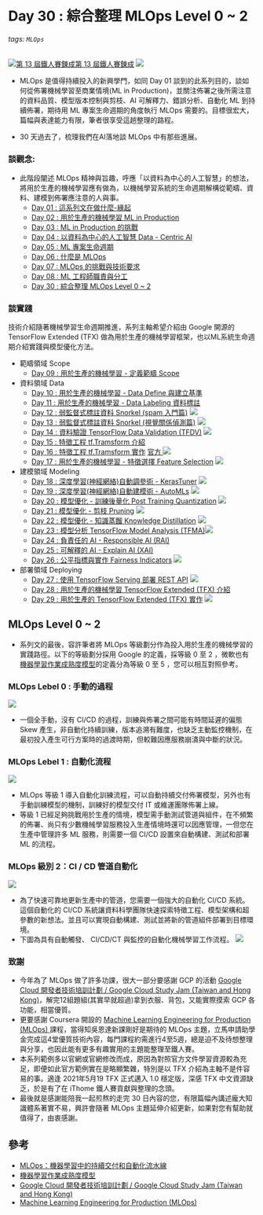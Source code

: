 # Day 30 : 綜合整理 MLOps Level 0 ~ 2

###### tags: `MLOps`
[![](https://d1dwq032kyr03c.cloudfront.net/images/ironman_sticker/13/ai-and-data.png?sticker "第 13 屆鐵人賽鍊成")第 13 屆鐵人賽鍊成](https://ithelp.ithome.com.tw/users/20121130/ironman/4015)
[![](https://img.shields.io/badge/iThome%E9%90%B5%E4%BA%BA%E8%B3%BD2021-%E5%A8%81%E5%88%A9%E6%96%AF-blue)](https://ithelp.ithome.com.tw/articles/10273652)



- MLOps 是值得持續投入的新興學門，如同 Day 01 談到的此系列目的，談如何從佈署機械學習至商業情境(ML in Production)，並關注佈署之後所需注意的資料品質、模型版本控制與剪枝、AI 可解釋力、錯誤分析、自動化 ML 到持續佈署，期待用 ML 專案生命週期的角度執行 MLOps 需要的。目標很宏大，篇幅與表達能力有限，筆者很享受這趟整理的路程。

- 30 天過去了，梳理我們在AI落地談 MLOps 中有那些進展。
### 談觀念:
- 此階段闡述 MLOps 精神與旨趣，呼應「以資料為中心的人工智慧」的想法，將用於生產的機械學習應有做為，以機械學習系統的生命週期解構從範疇、資料、建模到佈署應注意的人與事。
    - [Day 01 : 這系列文在做什麼-緣起](https://ithelp.ithome.com.tw/articles/10258837)
    - [Day 02 : 用於生產的機械學習 ML in Production](https://ithelp.ithome.com.tw/articles/10258861)
    - [Day 03 : ML in Production 的挑戰](https://ithelp.ithome.com.tw/articles/10259314)
    - [Day 04 : 以資料為中心的人工智慧 Data - Centric AI](https://ithelp.ithome.com.tw/articles/10259708)
    - [Day 05 : ML 專案生命週期](https://ithelp.ithome.com.tw/articles/10259989)
    - [Day 06 : 什麼是 MLOps](https://ithelp.ithome.com.tw/articles/10260304)
    - [Day 07 : MLOps 的挑戰與技術要求](https://ithelp.ithome.com.tw/articles/10260599)
    - [Day 08 : ML 工程師職責與分工](https://ithelp.ithome.com.tw/articles/10260962)
    - [Day 30 : 綜合整理 MLOps Level 0 ~ 2](https://ithelp.ithome.com.tw/articles/10274317)
### 談實踐
技術介紹隨著機械學習生命週期推進，系列主軸希望介紹由 Google 開源的 TensorFlow Extended (TFX) 做為用於生產的機械學習框架，也以ML系統生命週期介紹實踐與模型優化方法。
- 範疇領域 Scope
    - [Day 09 : 用於生產的機械學習 - 定義範疇 Scope](https://ithelp.ithome.com.tw/articles/10261352)
- 資料領域 Data
    - [Day 10 : 用於生產的機械學習 - Data Define 與建立基準](https://ithelp.ithome.com.tw/articles/10261664)
    - [Day 11 : 用於生產的機械學習 - Data Labeling 資料標註](https://ithelp.ithome.com.tw/articles/10262021)
    - [Day 12 : 弱監督式標註資料 Snorkel (spam 入門篇)](https://ithelp.ithome.com.tw/articles/10262325) [![](https://i.imgur.com/pQnQ4tG.png)](https://colab.research.google.com/github/willismax/ML-in-Production-30-days-sharing/blob/main/notebook/12.%E5%85%A5%E9%96%80_Snorkel_.ipynb)
    - [Day 13 : 弱監督式標註資料 Snorkel (視覺關係偵測篇)](https://ithelp.ithome.com.tw/articles/10262699) [![](https://i.imgur.com/pQnQ4tG.png)](https://colab.research.google.com/github/willismax/ML-in-Production-30-days-sharing/blob/main/notebook/13.Snorkel_%E8%A6%96%E8%A6%BA%E9%97%9C%E4%BF%82%E6%AA%A2%E6%B8%ACVRD%E7%AF%84%E4%BE%8B.ipynb)
    - [Day 14 : 資料驗證 TensorFlow Data Validation (TFDV)](https://ithelp.ithome.com.tw/articles/10263091) [![](https://i.imgur.com/pQnQ4tG.png)](https://colab.research.google.com/github/tensorflow/docs-l10n/blob/master/site/zh-cn/tfx/tutorials/data_validation/tfdv_basic.ipynb) 
    - [Day 15 : 特徵工程 tf.Tramsform 介紹](https://ithelp.ithome.com.tw/articles/10263595)
    - [Day 16 : 特徵工程 tf.Tramsform 實作](https://ithelp.ithome.com.tw/articles/10264084) [官方 ![](https://i.imgur.com/pQnQ4tG.png)](https://colab.research.google.com/github/tensorflow/tfx/blob/master/docs/tutorials/transform/simple.ipynb)
    - [Day 17 : 用於生產的機械學習 - 特徵選擇 Feature Selection](https://ithelp.ithome.com.tw/articles/10264846) [![](https://i.imgur.com/pQnQ4tG.png)](https://colab.research.google.com/github/willismax/ML-in-Production-30-days-sharing/blob/main/notebook/17.%E7%89%B9%E5%BE%B5%E9%81%B8%E6%93%87_Deta_Selection_%E9%90%B5%E4%BA%BA%E8%B3%BD%E7%A4%BA%E7%AF%84_.ipynb)
- 建模領域 Modeling
    - [Day 18 : 深度學習(神經網絡)自動調參術 - KerasTuner](https://ithelp.ithome.com.tw/articles/10265801) [![](https://i.imgur.com/pQnQ4tG.png)](https://colab.research.google.com/github/willismax/ML-in-Production-30-days-sharing/blob/main/notebook/18.Keras_Tuner_%E9%90%B5%E4%BA%BA%E8%B3%BD%E5%88%86%E4%BA%AB.ipynb)
    - [Day 19 : 深度學習(神經網絡)自動建模術 - AutoMLs](https://ithelp.ithome.com.tw/articles/10266499) [ ![](https://i.imgur.com/pQnQ4tG.png)]( https://colab.research.google.com/github/keras-team/autokeras/blob/master/docs/ipynb/image_classification.ipynb)
    - [Day 20 : 模型優化 - 訓練後量化 Post Training Quantization](https://ithelp.ithome.com.tw/articles/10267328)  [![](https://i.imgur.com/pQnQ4tG.png)](https://colab.research.google.com/github/willismax/ML-in-Production-30-days-sharing/blob/main/notebook/20.%E8%A8%93%E7%B7%B4%E5%BE%8C%E9%87%8F%E5%8C%96_TensorFolw_Lite_Quantization_%E9%90%B5%E4%BA%BA%E8%B3%BD%E7%A4%BA%E7%AF%84.ipynb)
    - [Day 21 : 模型優化 - 剪枝 Pruning](https://ithelp.ithome.com.tw/articles/10268124)  [![](https://i.imgur.com/pQnQ4tG.png)](https://colab.research.google.com/github/willismax/ML-in-Production-30-days-sharing/blob/main/notebook/21.%E6%A8%A1%E5%9E%8B%E5%84%AA%E5%8C%96_%E5%89%AA%E6%9E%9D_Pruning_.ipynb)
    - [Day 22 : 模型優化 - 知識蒸餾 Knowledge Distillation](https://ithelp.ithome.com.tw/articles/10268783) [![](https://i.imgur.com/pQnQ4tG.png)](https://colab.research.google.com/github/willismax/ML-in-Production-30-days-sharing/blob/main/notebook/22.%E7%9F%A5%E8%AD%98%E8%92%B8%E9%A4%BE_%E9%90%B5%E4%BA%BA%E8%B3%BD%E7%A4%BA%E7%AF%84.ipynb)
    - [Day 23 : 模型分析 TensorFlow Model Analysis (TFMA)](https://ithelp.ithome.com.tw/articles/10269467)[![](https://i.imgur.com/pQnQ4tG.png)](https://colab.research.google.com/github/tensorflow/tfx/blob/master/docs/tutorials/model_analysis/tfma_basic.ipynb#scrollTo=SA2E343NAMRF)
    - [Day 24 : 負責任的 AI - Responsible AI (RAI)](https://ithelp.ithome.com.tw/articles/10270241)
    - [Day 25 : 可解釋的 AI - Explain AI (XAI)](https://ithelp.ithome.com.tw/articles/10270902)
    - [Day 26 : 公平指標與實作 Fairness Indicators](https://ithelp.ithome.com.tw/articles/10271626) [![](https://i.imgur.com/pQnQ4tG.png)](https://colab.research.google.com/github/tensorflow/fairness-indicators/blob/master/g3doc/tutorials/Fairness_Indicators_TFCO_CelebA_Case_Study.ipynb#scrollTo=GRIjYftvuc7b)
- 部署領域 Deploying
    - [Day 27 : 使用 TensorFlow Serving 部署 REST API](https://ithelp.ithome.com.tw/articles/10272257) [![](https://i.imgur.com/pQnQ4tG.png)](https://colab.research.google.com/github/willismax/ML-in-Production-30-days-sharing/blob/main/notebook/27.TensorFlow_Serving_REST_API_%E9%90%B5%E4%BA%BA%E8%B3%BD%E7%A4%BA%E7%AF%84.ipynb)
    - [Day 28 : 用於生產的機械學習 TensorFlow Extended (TFX) 介紹](https://ithelp.ithome.com.tw/articles/10272958)
    - [Day 29 : 用於生產的 TensorFlow Extended (TFX) 實作](https://ithelp.ithome.com.tw/articles/10273652) [ ![](https://i.imgur.com/pQnQ4tG.png)](https://colab.research.google.com/github/willismax/ML-in-Production-30-days-sharing/blob/main/notebook/29.TFX_%E7%B5%84%E4%BB%B6%E7%AD%86%E8%A8%98%E6%9C%AC%E4%BA%92%E5%8B%95%E7%AF%84%E4%BE%8B_%E9%90%B5%E4%BA%BA%E8%B3%BD%E7%A4%BA%E7%AF%84.ipynb)



## MLOps Level 0 ~ 2

- 系列文的最後，容許筆者將 MLOps 等級劃分作為投入用於生產的機械學習的實踐路徑。以下的等級劃分採用 Google 的定義，採等級 0 至 2 ，微軟也有[機器學習作業成熟度模型](https://docs.microsoft.com/zh-tw/azure/architecture/example-scenario/mlops/mlops-maturity-model)的定義分為等級 0 至 5 ，您可以相互對照參考。

### MLOps Lebel 0 : 手動的過程
![](https://cloud.google.com/architecture/images/mlops-continuous-delivery-and-automation-pipelines-in-machine-learning-2-manual-ml.svg)
- 一個全手動，沒有 CI/CD 的過程，訓練與佈署之間可能有時間延遲的偏態 Skew 產生，非自動化持續訓練，版本追溯有難度，也缺乏主動監控機制，在最初投入產生可行方案時的過渡時期，但較難因應服務崩潰與中斷的狀況。

### MLOps Lebel 1 : 自動化流程
![](https://cloud.google.com/architecture/images/mlops-continuous-delivery-and-automation-pipelines-in-machine-learning-3-ml-automation-ct.svg)
- MLOps 等級 1 導入自動化訓練流程，可以自動持續交付佈署模型，另外也有手動訓練模型的機制，訓練好的模型交付 IT 或維運團隊佈署上線。
- 等級 1 已經足夠挑戰用於生產的情境，模型需手動測試管道與組件，在不頻繁的佈署、尚只有少數機械學習服務投入生產情境時還可以因應管理，一但您在生產中管理許多 ML 服務，則需要一個 CI/CD 設置來自動構建、測試和部署 ML 的流程。


### MLOps 級別 2：CI / CD 管道自動化 

![](https://cloud.google.com/architecture/images/mlops-continuous-delivery-and-automation-pipelines-in-machine-learning-4-ml-automation-ci-cd.svg)
- 為了快速可靠地更新生產中的管道，您需要一個強大的自動化 CI/CD 系統。這個自動化的 CI/CD 系統讓資料科學團隊快速探索特徵工程、模型架構和超參數的新想法。並且可以實現自動構建、測試並將新的管道組件部署到目標環境。
- 下圖為具有自動觸發、 CI/CD/CT 與監控的自動化機械學習工作流程。
  ![](https://cloud.google.com/architecture/images/mlops-continuous-delivery-and-automation-pipelines-in-machine-learning-5-stages.svg)



### 致謝

- 今年為了 MLOps 做了許多功課，很大一部分要感謝 GCP 的活動 [Google Cloud 開發者技術培訓計劃 / Google Cloud Study Jam (Taiwan and Hong Kong)](https://www.facebook.com/groups/googlecloudstudyjamtwhk)，解完12組題組(其實早就超過)拿到衣服、背包，又能實際摸索 GCP 各功能，相當優質。
- 更要感謝 Coursera 開設的 [Machine Learning Engineering for Production (MLOps) ](https://www.coursera.org/specializations/machine-learning-engineering-for-production-mlops)課程，當得知吳恩達新課剛好是期待的 MLOps 主題，立馬申請助學金完成這4堂優質技術內容，每門課程約需進行4至5週，總是迫不及待想整理與分享，也因此能有更多有趣實用的主題能整理至鐵人賽。
- 本系列範例多以官網或官網修改而成，原因為對照官方文件學習資源較為充足，即便如此官方範例實在是略顯繁雜，特別是以 TFX 介紹為主軸不是件容易的事。適逢 2021年5月19 TFX 正式邁入 1.0 穩定版，深感 TFX 中文資源缺乏，於是有了在 iThome 鐵人賽貢獻與整理的念頭。
- 最後就是感謝能陪我一起煎熬的走完 30 日內容的您，有限篇幅內講述龐大知識體系著實不易，興許會隨著 MLOps 主題延伸介紹更新，如果對您有幫助就值得了，由衷感謝。

## 參考
- [MLOps：機器學習中的持續交付和自動化流水線](https://cloud.google.com/architecture/mlops-continuous-delivery-and-automation-pipelines-in-machine-learning)
- [機器學習作業成熟度模型](https://docs.microsoft.com/zh-tw/azure/architecture/example-scenario/mlops/mlops-maturity-model)
- [Google Cloud 開發者技術培訓計劃 / Google Cloud Study Jam (Taiwan and Hong Kong)](https://www.facebook.com/groups/googlecloudstudyjamtwhk)
- [Machine Learning Engineering for Production (MLOps) ](https://www.coursera.org/specializations/machine-learning-engineering-for-production-mlops)
